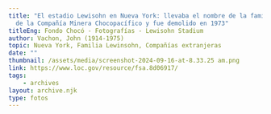 ```yaml
---
title: "El estadio Lewisohn en Nueva York: llevaba el nombre de la familia dueña
  de la Compañía Minera Chocopacífico y fue demolido en 1973"
titleEng: Fondo Chocó - Fotografías - Lewisohn Stadium
author: Vachon, John (1914-1975)
topic: Nueva York, Familia Lewinsohn, Compañías extranjeras
date: ""
thumbnail: /assets/media/screenshot-2024-09-16-at-8.33.25 am.png
link: https://www.loc.gov/resource/fsa.8d06917/
tags:
    - archives
layout: archive.njk
type: fotos
---
```

